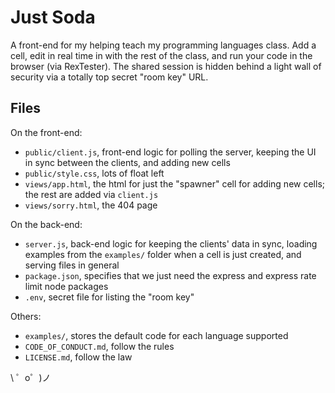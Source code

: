 Just Soda
=========

A front-end for my helping teach my programming languages class. Add a cell, edit in real time in with the rest of the class, and run your code in the browser (via RexTester). The shared session is hidden behind a light wall of security via a totally top secret "room key" URL.


Files
-----

On the front-end:
- `public/client.js`, front-end logic for polling the server, keeping the UI in sync between the clients, and adding new cells
- `public/style.css`, lots of float left
- `views/app.html`, the html for just the "spawner" cell for adding new cells; the rest are added via `client.js`
- `views/sorry.html`, the 404 page

On the back-end:
- `server.js`, back-end logic for keeping the clients' data in sync, loading examples from the `examples/` folder when a cell is just created, and serving files in general
- `package.json`, specifies that we just need the express and express rate limit node packages
- `.env`, secret file for listing the "room key"

Others:
- `examples/`, stores the default code for each language supported
- `CODE_OF_CONDUCT.md`, follow the rules
- `LICENSE.md`, follow the law

\ ゜o゜)ノ
